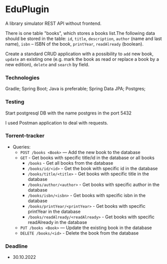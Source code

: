 # EduPlugin

A library simulator REST API without frontend.

There is one table "books", which stores a books list.The following data should be stored in the table:
`id`, `title`, `description`, `author` (name and last name), `isbn` – ISBN of the book, `printYear`, `readAlready` (boolean).

Create a standard CRUD application with a possibility to `add` new book, `update` an existing one 
(e.g. mark the book as read or replace a book by a new edition), `delete` and `search` by field.

### Technologies

  Gradle;
  Spring Boot;
  Java is preferable;
  Spring Data JPA;
  Postgres;

### Testing

Start postgresql DB with the name postgres in the port 5432

I used Postman application to deal with requests.

### Torrent-tracker

* Queries:
    * `POST /books <Book>` — Add the new book to the database 
    * `GET` - Get books with specific title/id in the database or all books
      *   `/books` - Get all books from the database
      *   `/books/id/<id>` - Get the book with specific id in the database
      *   `/books/title/<title>` - Get books with specific title in the database
      *   `/books/author/<author>` - Get books with specific author in the database
      *   `/books/isbn/<isbn>` - Get books with specific isbn in the database
      *   `/books/printYear/<printYear>` - Get books with specific printYear in the database
      *   `/books/readAlready/<readAlready>` - Get books with specific readAlready in the database
    * `PUT /books <Book>` — Update the existing book in the database
    * `DELETE /books/<id>` - Delete the  book from the database

### Deadline 

* 30.10.2022
